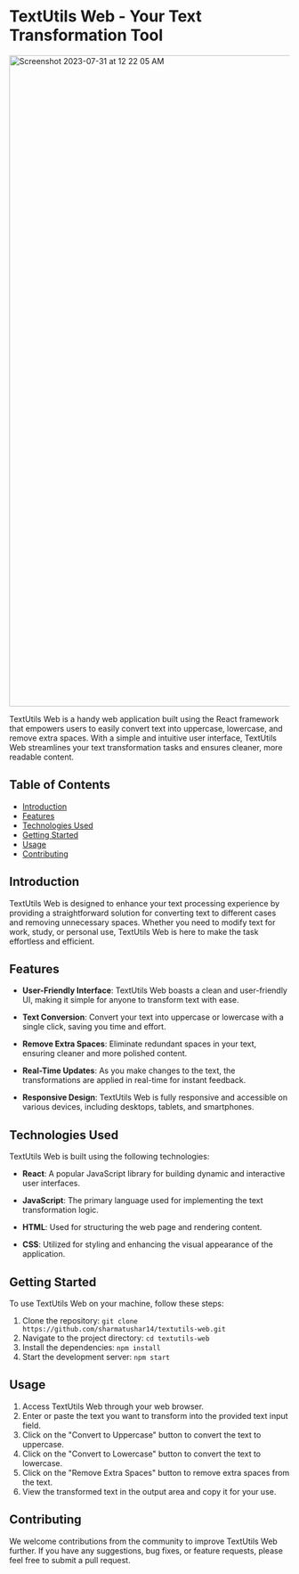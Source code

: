 # TextUtils Web - Your Text Transformation Tool

<img width="1169" alt="Screenshot 2023-07-31 at 12 22 05 AM" src="https://github.com/sharmatushar14/TextUtils/assets/74085254/ee8474e6-8113-435d-ab32-8cf5ebde3d02">


TextUtils Web is a handy web application built using the React framework that empowers users to easily convert text into uppercase, lowercase, and remove extra spaces. With a simple and intuitive user interface, TextUtils Web streamlines your text transformation tasks and ensures cleaner, more readable content.

## Table of Contents

- [Introduction](#introduction)
- [Features](#features)
- [Technologies Used](#technologies-used)
- [Getting Started](#getting-started)
- [Usage](#usage)
- [Contributing](#contributing)

## Introduction

TextUtils Web is designed to enhance your text processing experience by providing a straightforward solution for converting text to different cases and removing unnecessary spaces. Whether you need to modify text for work, study, or personal use, TextUtils Web is here to make the task effortless and efficient.

## Features

- **User-Friendly Interface**: TextUtils Web boasts a clean and user-friendly UI, making it simple for anyone to transform text with ease.

- **Text Conversion**: Convert your text into uppercase or lowercase with a single click, saving you time and effort.

- **Remove Extra Spaces**: Eliminate redundant spaces in your text, ensuring cleaner and more polished content.

- **Real-Time Updates**: As you make changes to the text, the transformations are applied in real-time for instant feedback.

- **Responsive Design**: TextUtils Web is fully responsive and accessible on various devices, including desktops, tablets, and smartphones.

## Technologies Used

TextUtils Web is built using the following technologies:

- **React**: A popular JavaScript library for building dynamic and interactive user interfaces.

- **JavaScript**: The primary language used for implementing the text transformation logic.

- **HTML**: Used for structuring the web page and rendering content.

- **CSS**: Utilized for styling and enhancing the visual appearance of the application.

## Getting Started

To use TextUtils Web on your machine, follow these steps:

1. Clone the repository: `git clone https://github.com/sharmatushar14/textutils-web.git`
2. Navigate to the project directory: `cd textutils-web`
3. Install the dependencies: `npm install`
4. Start the development server: `npm start`

## Usage

1. Access TextUtils Web through your web browser.
2. Enter or paste the text you want to transform into the provided text input field.
3. Click on the "Convert to Uppercase" button to convert the text to uppercase.
4. Click on the "Convert to Lowercase" button to convert the text to lowercase.
5. Click on the "Remove Extra Spaces" button to remove extra spaces from the text.
6. View the transformed text in the output area and copy it for your use.

## Contributing

We welcome contributions from the community to improve TextUtils Web further. If you have any suggestions, bug fixes, or feature requests, please feel free to submit a pull request.
